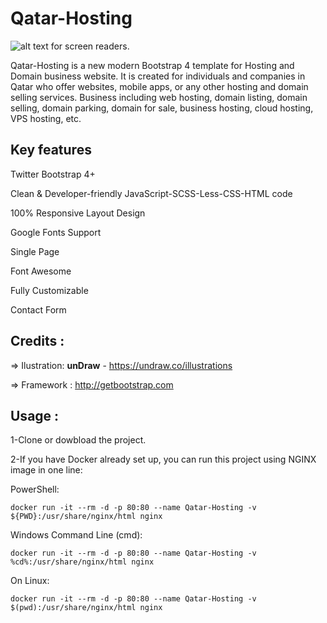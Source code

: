 # Qatar-Hosting

![alt text for screen readers](/images/qatar-dream-2022-3-3.gif "Qatar-Hosting").


Qatar-Hosting is a new modern Bootstrap 4 template for Hosting and Domain business website. It is created for individuals and companies in Qatar who offer websites, mobile apps, or any other hosting and domain selling services. Business including web hosting, domain listing, domain selling, domain parking, domain for sale, business hosting, cloud hosting, VPS hosting, etc.

Key features
-------------
Twitter Bootstrap 4+

Clean & Developer-friendly JavaScript-SCSS-Less-CSS-HTML code

100% Responsive Layout Design 

Google Fonts Support

Single Page

Font Awesome 

Fully Customizable

Contact Form


Credits :
-------
=> Ilustration: **unDraw** - https://undraw.co/illustrations 

=> Framework : http://getbootstrap.com



Usage :
-------
1-Clone or dowbload the project.

2-If you have Docker already set up, you can run this project using NGINX image in one line:

PowerShell:

``` docker run -it --rm -d -p 80:80 --name Qatar-Hosting -v ${PWD}:/usr/share/nginx/html nginx ```

Windows Command Line (cmd):

``` docker run -it --rm -d -p 80:80 --name Qatar-Hosting -v %cd%:/usr/share/nginx/html nginx ```

On Linux:

``` docker run -it --rm -d -p 80:80 --name Qatar-Hosting -v $(pwd):/usr/share/nginx/html nginx ```
